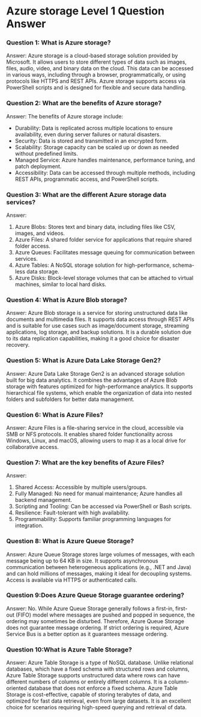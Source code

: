 # Azure storage Level 1 Question Answer

### Question 1: What is Azure storage?
 Answer: Azure storage is a cloud-based storage solution provided by Microsoft. It allows users to store different types of data such as images, files, audio, video, and binary data on the cloud. This data can be accessed in various ways, including through a browser, programmatically, or using protocols like HTTPS and REST APIs. Azure storage supports access via PowerShell scripts and is designed for flexible and secure data handling.
 
### Question 2: What are the benefits of Azure storage?
 Answer: The benefits of Azure storage include:
  - Durability: Data is replicated across multiple locations to ensure availability, even during server failures or natural disasters.
  - Security: Data is stored and transmitted in an encrypted form.
  - Scalability: Storage capacity can be scaled up or down as needed without predefined limits.
  - Managed Service: Azure handles maintenance, performance tuning, and patch deployment.
  - Accessibility: Data can be accessed through multiple methods, including REST APIs, programmatic access, and PowerShell scripts.

### Question 3: What are the different Azure storage data services?
 Answer:
  1. Azure Blobs: Stores text and binary data, including files like CSV, images, and videos.
  2. Azure Files: A shared folder service for applications that require shared folder access.
  3. Azure Queues: Facilitates message queuing for communication between services.
  4. Azure Tables: A NoSQL storage solution for high-performance, schema-less data storage.
  5. Azure Disks: Block-level storage volumes that can be attached to virtual machines, similar to local hard disks.

### Question 4: What is Azure Blob storage?
 Answer: Azure Blob storage is a service for storing unstructured data like documents and multimedia files. It supports data access through REST APIs and is suitable for use cases such as image/document storage, streaming applications, log storage, and backup solutions. It is a durable solution due to its data replication capabilities, making it a good choice for disaster recovery.

### Question 5: What is Azure Data Lake Storage Gen2?
 Answer: Azure Data Lake Storage Gen2 is an advanced storage solution built for big data analytics. It combines the advantages of Azure Blob storage with features optimized for high-performance analytics. It supports hierarchical file systems, which enable the organization of data into nested folders and subfolders for better data management.

### Question 6: What is Azure Files?
 Answer: Azure Files is a file-sharing service in the cloud, accessible via SMB or NFS protocols. It enables shared folder functionality across Windows, Linux, and macOS, allowing users to map it as a local drive for collaborative access.
 
### Question 7: What are the key benefits of Azure Files?
 Answer:
  1. Shared Access: Accessible by multiple users/groups.
  2. Fully Managed: No need for manual maintenance; Azure handles all backend management.
  3. Scripting and Tooling: Can be accessed via PowerShell or Bash scripts.
  4. Resilience: Fault-tolerant with high availability.
  5. Programmability: Supports familiar programming languages for integration.

### Question 8: What is Azure Queue Storage?
 Answer: Azure Queue Storage stores large volumes of messages, with each message being up to 64 KB in size. It supports asynchronous communication between heterogeneous applications (e.g., .NET and Java) and can hold millions of messages, making it ideal for decoupling systems. Access is available via HTTPS or authenticated calls.

### Question 9:Does Azure Queue Storage guarantee ordering?
 Answer: No. While Azure Queue Storage generally follows a first-in, first-out (FIFO) model where messages are pushed and popped in sequence, the ordering may sometimes be disturbed. Therefore, Azure Queue Storage does not guarantee message ordering. If strict ordering is required, Azure Service Bus is a better option as it guarantees message ordering.

### Question 10:What is Azure Table Storage?
 Answer: Azure Table Storage is a type of NoSQL database. Unlike relational databases, which have a fixed schema with structured rows and columns, Azure Table Storage supports unstructured data where rows can have different numbers of columns or entirely different columns. It is a column-oriented database that does not enforce a fixed schema. Azure Table Storage is cost-effective, capable of storing terabytes of data, and optimized for fast data retrieval, even from large datasets. It is an excellent choice for scenarios requiring high-speed querying and retrieval of data.
